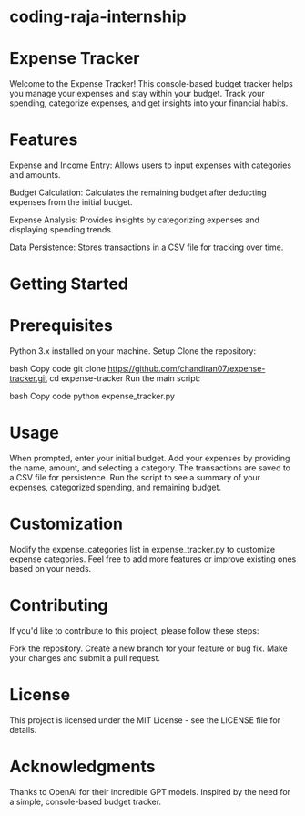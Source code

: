 # coding-raja-internship
# Expense Tracker
  Welcome to the Expense Tracker! This console-based budget tracker helps you manage your expenses and stay within your budget. Track your spending, categorize expenses, and get insights into your financial habits.

# Features
Expense and Income Entry: Allows users to input expenses with categories and amounts.

Budget Calculation: Calculates the remaining budget after deducting expenses from the initial budget.

Expense Analysis: Provides insights by categorizing expenses and displaying spending trends.

Data Persistence: Stores transactions in a CSV file for tracking over time.

# Getting Started
# Prerequisites
Python 3.x installed on your machine.
Setup
Clone the repository:

bash
Copy code
git clone https://github.com/chandiran07/expense-tracker.git
cd expense-tracker
Run the main script:

bash
Copy code
python expense_tracker.py
# Usage
When prompted, enter your initial budget.
Add your expenses by providing the name, amount, and selecting a category.
The transactions are saved to a CSV file for persistence.
Run the script to see a summary of your expenses, categorized spending, and remaining budget.
# Customization
Modify the expense_categories list in expense_tracker.py to customize expense categories.
Feel free to add more features or improve existing ones based on your needs.
# Contributing
If you'd like to contribute to this project, please follow these steps:

Fork the repository.
Create a new branch for your feature or bug fix.
Make your changes and submit a pull request.
# License
This project is licensed under the MIT License - see the LICENSE file for details.

# Acknowledgments
Thanks to OpenAI for their incredible GPT models.
Inspired by the need for a simple, console-based budget tracker.
